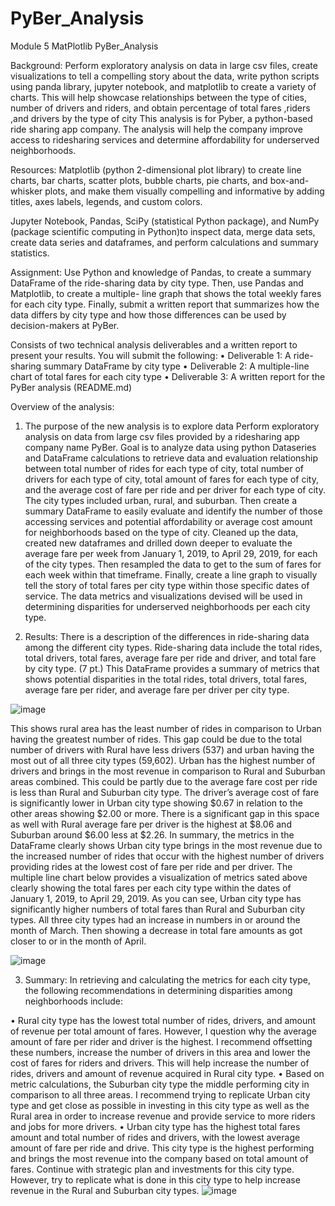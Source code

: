 # PyBer_Analysis

Module 5 MatPlotlib PyBer_Analysis

Background: 
  Perform exploratory analysis on data in large csv files, create visualizations to tell a compelling story about the data, write python scripts using panda        library, jupyter notebook, and matplotlib to create a variety of charts. This will help showcase relationships between the type of cities, number of drivers      and riders, and obtain percentage of total fares ,riders ,and drivers by the type of city This analysis is for Pyber, a python-based ride sharing app             company. The analysis will help the company improve access to ridesharing services and determine affordability for underserved neighborhoods. 

Resources: 
  Matplotlib (python 2-dimensional plot library) to create line charts, bar charts, scatter plots, bubble charts, pie charts, and box-and-whisker plots, and make   them visually compelling and informative by adding titles, axes labels, legends, and custom colors. 

  Jupyter Notebook, Pandas, SciPy (statistical Python package), and NumPy (package scientific computing in Python)to inspect data, merge data sets, create data     series and dataframes, and perform calculations and summary statistics.

Assignment: 
  Use Python and knowledge of Pandas, to create a summary DataFrame of the ride-sharing data by city type. Then, use Pandas and Matplotlib, to create a multiple-   line graph that shows the total weekly fares for each city type. Finally, submit a written report that summarizes how the data differs by city type and how       those differences can be used by decision-makers at PyBer.

  Consists of two technical analysis deliverables and a written report to present your results. You will submit the following:
    •	Deliverable 1: A ride-sharing summary DataFrame by city type
    •	Deliverable 2: A multiple-line chart of total fares for each city type
    •	Deliverable 3: A written report for the PyBer analysis (README.md) 

Overview of the analysis:
1.	The purpose of the new analysis is to explore data
Perform exploratory analysis on data from large csv files provided by a ridesharing app company name PyBer. Goal is to analyze data using python Dataseries and DataFrame calculations to retrieve data and evaluation relationship between total number of rides for each type of city, total number of drivers for each type of city, total amount of fares for each type of city, and the average cost of fare per ride and per driver for each type of city. The city types included urban, rural, and suburban. Then create a summary DataFrame to easily evaluate and identify the number of those accessing services and potential affordability or average cost amount for neighborhoods based on the type of city. Cleaned up the data, created new dataframes and drilled down deeper to evaluate the average fare per week from January 1, 2019, to April 29, 2019, for each of the city types. Then resampled the data to get to the sum of fares for each week within that timeframe. Finally, create a line graph to visually tell the story of total fares per city type within those specific dates of service. The data metrics and visualizations devised will be used in determining disparities for underserved neighborhoods per each city type.

2.	Results:
There is a description of the differences in ride-sharing data among the different city types. Ride-sharing data include the total rides, total drivers, total fares, average fare per ride and driver, and total fare by city type. (7 pt.)
This DataFrame provides a summary of metrics that shows potential disparities in the total rides, total drivers, total fares, average fare per rider, and average fare per driver per city type. 

 ![image](https://user-images.githubusercontent.com/85171897/142746950-be2ba2f3-4220-4484-a27f-69a44f3dfcf5.png)

This shows rural area has the least number of rides in comparison to Urban having the greatest number of rides. This gap could be due to the total number of drivers with Rural have less drivers (537) and urban having the most out of all three city types (59,602). Urban has the highest number of drivers and brings in the most revenue in comparison to Rural and Suburban areas combined. This could be partly due to the average fare cost per ride is less than Rural and Suburban city type. The driver’s average cost of fare is significantly lower in Urban city type showing $0.67 in relation to the other areas showing $2.00 or more. There is a significant gap in this space as well with Rural average fare per driver is the highest at $8.06 and Suburban around $6.00 less at $2.26. In summary, the metrics in the DataFrame clearly shows Urban city type brings in the most revenue due to the increased number of rides that occur with the highest number of drivers providing rides at the lowest cost of fare per ride and per driver.
The multiple line chart below provides a visualization of metrics sated above clearly showing the total fares per each city type within the dates of January 1, 2019, to April 29, 2019. As you can see, Urban city type has significantly higher numbers of total fares than Rural and Suburban city types. All three city types had an increase in numbers in or around the month of March. Then showing a decrease in total fare amounts as got closer to or in the month of April.
 
 ![image](https://user-images.githubusercontent.com/85171897/142746957-5a2ad42e-b570-4bff-b53a-cd57bebd2ff4.png)

 
3.	Summary:
In retrieving and calculating the metrics for each city type, the following recommendations in determining disparities among neighborhoods include:

•	Rural city type has the lowest total number of rides, drivers, and amount of revenue per total amount of fares. However, I question why the average amount of fare per rider and driver is the highest. I recommend offsetting these numbers, increase the number of drivers in this area and lower the cost of fares for riders and drivers. This will help increase the number of rides, drivers and amount of revenue acquired in Rural city type.
•	Based on metric calculations, the Suburban city type the middle performing city in comparison to all three areas.  I recommend trying to replicate Urban city type and get close as possible in investing in this city type as well as the Rural area in order to increase revenue and provide service to more riders and jobs for more drivers.
•	Urban city type has the highest total fares amount and total number of rides and drivers, with the lowest average amount of fare per ride and drive.  This city type is the highest performing and brings the most revenue into the company based on total amount of fares. Continue with strategic plan and investments for this city type. However, try to replicate what is done in this city type to help increase revenue in the Rural and Suburban city types.
![image](https://user-images.githubusercontent.com/85171897/142746917-44f68647-6e38-4527-b8b4-f90174ae2a2f.png)
